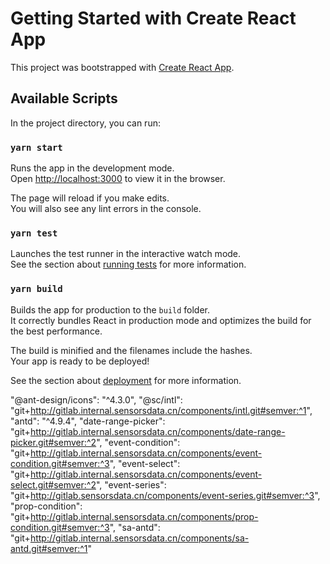 # Getting Started with Create React App

This project was bootstrapped with [Create React App](https://github.com/facebook/create-react-app).

## Available Scripts

In the project directory, you can run:

### `yarn start`

Runs the app in the development mode.\
Open [http://localhost:3000](http://localhost:3000) to view it in the browser.

The page will reload if you make edits.\
You will also see any lint errors in the console.

### `yarn test`

Launches the test runner in the interactive watch mode.\
See the section about [running tests](https://facebook.github.io/create-react-app/docs/running-tests) for more information.

### `yarn build`

Builds the app for production to the `build` folder.\
It correctly bundles React in production mode and optimizes the build for the best performance.

The build is minified and the filenames include the hashes.\
Your app is ready to be deployed!

See the section about [deployment](https://facebook.github.io/create-react-app/docs/deployment) for more information.


"@ant-design/icons": "^4.3.0",
"@sc/intl": "git+http://gitlab.internal.sensorsdata.cn/components/intl.git#semver:^1",
"antd": "^4.9.4",
"date-range-picker": "git+http://gitlab.internal.sensorsdata.cn/components/date-range-picker.git#semver:^2",
"event-condition": "git+http://gitlab.internal.sensorsdata.cn/components/event-condition.git#semver:^3",
"event-select": "git+http://gitlab.internal.sensorsdata.cn/components/event-select.git#semver:^2",
"event-series": "git+http://gitlab.sensorsdata.cn/components/event-series.git#semver:^3",
"prop-condition": "git+http://gitlab.internal.sensorsdata.cn/components/prop-condition.git#semver:^3",
"sa-antd": "git+http://gitlab.internal.sensorsdata.cn/components/sa-antd.git#semver:^1"